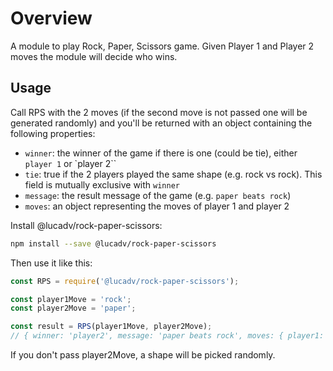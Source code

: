 # Overview

A module to play Rock, Paper, Scissors game. Given Player 1 and Player 2 moves the module will decide who wins.

## Usage

Call RPS with the 2 moves (if the second move is not passed one will be generated randomly) and you'll be returned with an object containing the following properties:

  * `winner`: the winner of the game if there is one (could be tie), either `player 1` or `player 2``
  * `tie`: true if the 2 players played the same shape (e.g. rock vs rock). This field is mutually exclusive with `winner`
  * `message`: the result message of the game (e.g. `paper beats rock`)
  * `moves`: an object representing the moves of player 1 and player 2

Install @lucadv/rock-paper-scissors:

```bash
npm install --save @lucadv/rock-paper-scissors
```

Then use it like this:

```javascript
const RPS = require('@lucadv/rock-paper-scissors');

const player1Move = 'rock';
const player2Move = 'paper';

const result = RPS(player1Move, player2Move); 
// { winner: 'player2', message: 'paper beats rock', moves: { player1: 'rock', 'player2': 'paper' } }
```

If you don't pass player2Move, a shape will be picked randomly. 
